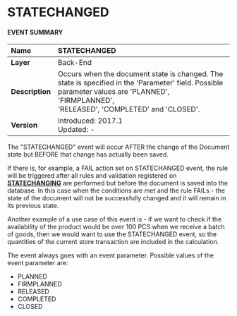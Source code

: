 # STATECHANGED
 
 
#### EVENT SUMMARY
|Name|STATECHANGED
|:-----|:-----
|**Layer**| Back-End
|**Description**| Occurs when the document state is changed. The <br> state is specified in the 'Parameter' field. Possible <br>parameter values are 'PLANNED', 'FIRMPLANNED', <br> 'RELEASED', 'COMPLETED' and 'CLOSED'.
|**Version**| Introduced: 2017.1 <br> Updated: -
 
The "STATECHANGED" event will occur AFTER the change of the Document state but BEFORE that change has actually been saved. 

If there is, for example, a FAIL action set on STATECHANGED event, the rule will be triggered after all rules and validation registered on **[STATECHANGING](https://github.com/ErpNetDocs/tech/blob/master/advanced/business-rules/user-business-rules-events/statechanging.md)** are performed but before the document is saved into the database.  In this case when the conditions are met and the rule FAILs - the state of the document will not be successfully changed and it will remain in its previous state.

Another example of a use case of this event is  - if we want to check if the availability of the product would be over 100 PCS when we receive a batch of goods, then we would want to use the STATECHANGED event, so the quantities of the current store transaction are included in the calculation.

The event always goes with an event parameter. Possible values of the event parameter are:
- PLANNED
- FIRMPLANNED
- RELEASED
- COMPLETED
- CLOSED
 

